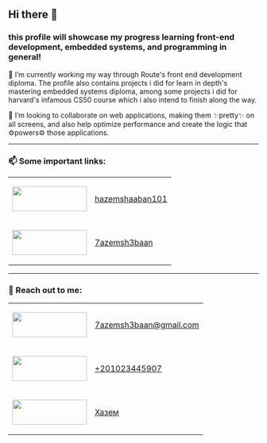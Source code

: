 ## Hi there 👋

### this profile will showcase my progress learning front-end development, embedded systems, and programming in general!

🌱 I’m currently working my way through Route's front end development diploma. The profile also contains projects i did for learn in depth's mastering embedded systems diploma, among some projects i did for harvard's infamous CS50 course which i also intend to finish along the way.

👯 I’m looking to collaborate on web applications, making them <span class="gold">✨pretty✨</span> on all screens, and also
help optimize performance and create the logic that <span class="gray">⚙️powers⚙️</span> those applications.

---

### 📫 Some important links:

<table>
<tr>
  <td>
    <p>
  <img src="https://img.shields.io/badge/linkedin-%230077B5.svg?style=for-the-badge&logo=linkedin&logoColor=white" width="150" height="50" />
    </p>
  </td>
  <td>
    <p>
    
  [hazemshaaban101 ](https://www.linkedin.com/in/hazemshaaban101/)
    </p>
  </td>
</tr>

<tr>
  <td> 
    <p>
    <img src="https://img.shields.io/badge/-Hackerrank-2EC866?style=for-the-badge&logo=HackerRank&logoColor=white" width="150" height="50" />
    </p>
  </td>
  <td>
  <p>

[7azemsh3baan](https://www.hackerrank.com/profile/7azemsh3baan)</p>

  </td>
</tr>
</table>

---

### 💬 Reach out to me:

<table>
<tr>
  <td>
  
<p>
<img src="https://img.shields.io/badge/Gmail-D14836?style=for-the-badge&logo=gmail&logoColor=white" width="150" height="50" />

</p>
</td>
  <td>
  
  <p>
  
  7azemsh3baan@gmail.com</p>
  </td>
</tr>
<tr>
  <td>
  
<p>

<img src="https://img.shields.io/badge/Phone%20number-0A7CBD?style=for-the-badge&color=%230A7CBD" width="150" height="50" />

</p> </td>

  <td>

<p>

[+201023445907](https://wa.me/+201023445907)</p>

  </td>
</tr>
<tr>
  <td>
  
<p>

<img src="https://img.shields.io/badge/Telegram-2CA5E0?style=for-the-badge&logo=telegram&logoColor=white" width="150" height="50" />
</p> </td>

  <td>

<p>

[Хазем](http://t.me/bichassboi69)</p>

  </td>
</tr>
</table>
